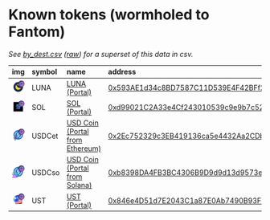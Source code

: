 
Known tokens (wormholed to Fantom)
===================================
_See [by_dest.csv](by_dest.csv) ([raw](https://raw.githubusercontent.com/wormhole-foundation/wormhole-token-list/main/content/by_dest.csv)) for a superset of this data in csv._

  
| img                                                                                                            | symbol   | name                                                                      | address                                                                                                            |   decimals | origin   | sourceAddress                                                                                                           |   sourceDecimals | symbol   |
|:---------------------------------------------------------------------------------------------------------------|:---------|:--------------------------------------------------------------------------|:-------------------------------------------------------------------------------------------------------------------|-----------:|:---------|:------------------------------------------------------------------------------------------------------------------------|-----------------:|:-----------------|
| ![LUNA](https://raw.githubusercontent.com/wormhole-foundation/wormhole-token-list/main/assets/LUNA_wh.png)     | LUNA     | [LUNA (Portal)](http://coingecko.com/en/coins/terra-luna)                 | [0x593AE1d34c8BD7587C11D539E4F42BFf242c82Af](https://ftmscan.com/token/0x593AE1d34c8BD7587C11D539E4F42BFf242c82Af) |          6 | terra    | [uluna](https://finder.terra.money/columbus-5/address/uluna)                                                            |                6 | LUNA             |
| ![SOL](https://raw.githubusercontent.com/wormhole-foundation/wormhole-token-list/main/assets/SOL_wh.png)       | SOL      | [SOL (Portal)](http://coingecko.com/en/coins/solana)                      | [0xd99021C2A33e4Cf243010539c9e9b7c52E0236c1](https://ftmscan.com/token/0xd99021C2A33e4Cf243010539c9e9b7c52E0236c1) |          9 | solana   | [So11111111111111111111111111111111111111112](https://solscan.io/address/So11111111111111111111111111111111111111112)   |                9 | SOL              |
| ![USDCet](https://raw.githubusercontent.com/wormhole-foundation/wormhole-token-list/main/assets/USDCet_wh.png) | USDCet   | [USD Coin (Portal from Ethereum)](http://coingecko.com/en/coins/usd-coin) | [0x2Ec752329c3EB419136ca5e4432Aa2CDb1eA23e6](https://ftmscan.com/token/0x2Ec752329c3EB419136ca5e4432Aa2CDb1eA23e6) |          6 | ethereum | [0xa0b86991c6218b36c1d19d4a2e9eb0ce3606eb48](https://etherscan.io/address/0xa0b86991c6218b36c1d19d4a2e9eb0ce3606eb48)   |                6 | USDCet           |
| ![USDCso](https://raw.githubusercontent.com/wormhole-foundation/wormhole-token-list/main/assets/USDCso_wh.png) | USDCso   | [USD Coin (Portal from Solana)](http://coingecko.com/en/coins/usd-coin)   | [0xb8398DA4FB3BC4306B9D9d9d13d9573e7d0E299f](https://ftmscan.com/token/0xb8398DA4FB3BC4306B9D9d9d13d9573e7d0E299f) |          6 | solana   | [EPjFWdd5AufqSSqeM2qN1xzybapC8G4wEGGkZwyTDt1v](https://solscan.io/address/EPjFWdd5AufqSSqeM2qN1xzybapC8G4wEGGkZwyTDt1v) |                6 | USDCso           |
| ![UST](https://raw.githubusercontent.com/wormhole-foundation/wormhole-token-list/main/assets/UST_wh.png)       | UST      | [UST (Portal)](http://coingecko.com/en/coins/terra-usd)                   | [0x846e4D51d7E2043C1a87E0Ab7490B93FB940357b](https://ftmscan.com/token/0x846e4D51d7E2043C1a87E0Ab7490B93FB940357b) |          6 | terra    | [uusd](https://finder.terra.money/columbus-5/address/uusd)                                                              |                6 | UST              |